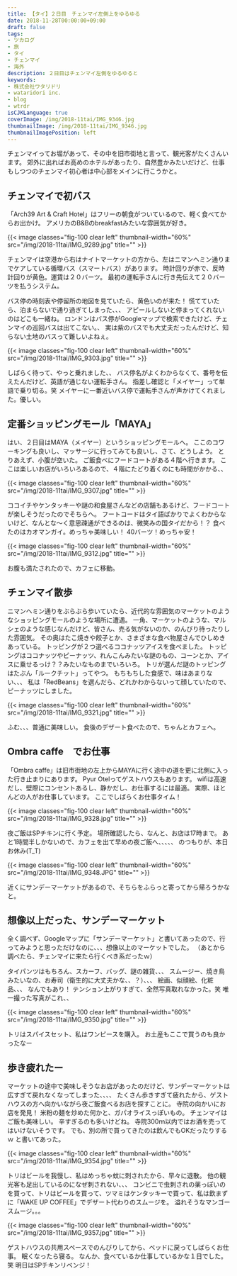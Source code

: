 ```yaml
---
title: 【タイ】２日目　チェンマイ左側上をゆるゆる
date: 2018-11-28T00:00:00+09:00
draft: false
tags:
- ツカログ
- 旅
- タイ
- チェンマイ
- 海外
description: ２日目はチェンマイ左側をゆるゆると
keywords:
- 株式会社ワタリドリ
- wataridori inc.
- blog
- wtrdr
isCJKLanguage: true
coverImage: /img/2018-11tai/IMG_9346.jpg
thumbnailImage: /img/2018-11tai/IMG_9346.jpg
thumbnailImagePosition: left
---
```


チェンマイってお堀があって、その中を旧市街地と言って、観光客がたくさんいます。
郊外に出ればお高めのホテルがあったり、自然豊かみたいだけど、仕事もしつつのチェンマイ初心者は中心部をメインに行こうかと。

## チェンマイで初バス

「Arch39 Art & Craft Hotel」はフリーの朝食がついているので、軽く食べてからお出かけ。
アメリカのB&Bのbreakfastみたいな雰囲気が好き。

{{< image classes="fig-100 clear left" thumbnail-width="60%" src="/img/2018-11tai/IMG_9289.jpg" title="" >}} 

チェンマイは空港から右はナイトマーケットの方から、左はニマンヘミン通りまでケアしている循環バス（スマートバス）があります。
時計回りが赤で、反時計回りが黄色。運賃は２０バーツ。
最初の運転手さんに行き先伝えて２０バーツを払うシステム。

バス停の時刻表や停留所の地図を見ていたら、黄色いのが来た！
慌てていたら、泊まらないで通り過ぎてしまった、、、
アピールしないと停まってくれないのはどこも一緒ね。
ロンドンはバス停がGoogleマップで検索できたけど、チェンマイの巡回バスは出てこない。、
実は紫のバスでも大丈夫だったんだけど、知らない土地のバスって難しいよねぇ。

{{< image classes="fig-100 clear left" thumbnail-width="60%" src="/img/2018-11tai/IMG_9303.jpg" title="" >}} 

しばらく待って、やっと乗れました、、
バス停名がよくわからなくて、番号を伝えたんだけど、英語が通じない運転手さん。
指差し確認と「メイヤー」って単語で乗り切る。笑
メイヤーに一番近いバス停で運転手さんが声かけてくれました。優しい。

## 定番ショッピングモール「MAYA」

はい、２日目はMAYA（メイヤー）というショッピングモールへ。
ここのコワーキングも良いし、マッサージに行ってみても良いし、さて、どうしよう。
とりあえず、小腹が空いた。
ご飯食べにフードコートがある４階へ行きます。
ここは楽しいお店がいろいろあるので、４階にたどり着くのにも時間がかかる、、

{{< image classes="fig-100 clear left" thumbnail-width="60%" src="/img/2018-11tai/IMG_9307.jpg" title="" >}} 

ココイチやケンタッキーや謎の和食屋さんなどの店舗もあるけど、フードコートが楽しそうだったのでそちらへ。
フートコードはタイ語ばかりでよくわからないけど、なんとな～く意思疎通ができるのは、微笑みの国タイだから！？
食べたのはカオマンガイ。めっちゃ美味しい！
40バーツ！めっちゃ安！

{{< image classes="fig-100 clear left" thumbnail-width="60%" src="/img/2018-11tai/IMG_9312.jpg" title="" >}} 

お腹も満たされたので、カフェに移動。

## チェンマイ散歩

ニマンヘミン通りをぶらぶら歩いていたら、近代的な雰囲気のマーケットのようなショッピングモールのような場所に遭遇。
一角、マーケットのような、マルシェのような感じなんだけど、皆さん、売る気がないのか、のんびり待ったりした雰囲気。
その奥はたこ焼きや餃子とか、さまざまな食べ物屋さんでひしめきあっている。
トッピングが２つ選べるココナッツアイスを食べました。
トッピングはココナッツやピーナッツ、れんこんみたいな謎のもの、コーンとか、アイスに乗せるっけ？？みたいなものまでいろいろ。
トリが選んだ謎のトッピングはたぶん「ルークチット」ってやつ。
もちもちした食感で、味はあまりない、、、
私は「RedBeans」を選んだら、どれかわからないって顔していたので、ピーナッツにしました。

{{< image classes="fig-100 clear left" thumbnail-width="60%" src="/img/2018-11tai/IMG_9321.jpg" title="" >}} 

ふむ、、、普通に美味しい。
食後のデザート食べたので、ちゃんとカフェへ。

## Ombra caffe　でお仕事

「Ombra caffe」は旧市街地の左上からMAYAに行く途中の道を更に北側に入った行き止まりにあります。
Pyur Otelってゲストハウスもあります。
wifiは高速だし、壁際にコンセントあるし、静かだし、お仕事するには最適。
実際、ほとんどの人がお仕事しています。
ここでしばらくお仕事タイム！

{{< image classes="fig-100 clear left" thumbnail-width="60%" src="/img/2018-11tai/IMG_9328.jpg" title="" >}} 

夜ご飯はSPチキンに行く予定。
場所確認したら、なんと、お店は17時まで。
あと1時間半しかないので、カフェを出て早めの夜ご飯へ、、、、、
のつもりが、本日お休み(T_T)

{{< image classes="fig-100 clear left" thumbnail-width="60%" src="/img/2018-11tai/IMG_9348.JPG" title="" >}} 

近くにサンデーマーケットがあるので、そちらをふらっと寄ってから帰ろうかなと。

## 想像以上だった、サンデーマーケット

全く調べず、Googleマップに「サンデーマーケット」と書いてあったので、行ってみようと思っただけなのに、、、想像以上のマーケットでした。
（あとから調べたら、チェンマイに来たら行くべき系だったｗ）

タイパンツはもちろん、スカーフ、バッグ、謎の雑貨、、、
スムージー、焼き鳥みたいなの、お寿司（衛生的に大丈夫かな、、？）、、、
絵画、似顔絵、化粧品、、、
なんでもあり！
テンション上がりすぎて、全然写真取れなかった。笑
唯一撮った写真がこれ、、

{{< image classes="fig-100 clear left" thumbnail-width="60%" src="/img/2018-11tai/IMG_9350.jpg" title="" >}} 

トリはスパイスセット、私はワンピースを購入。
お土産もここで買うのも良かったなー

## 歩き疲れたー

マーケットの途中で美味しそうなお店があったのだけど、サンデーマーケットは広すぎて戻れなくなってしまった、、、、
たくさん歩きすぎて疲れたから、ゲストハウスの方へ向かいながら夜ご飯食べるお店を探すことに。
寺院の向かいにお店を発見！
米粉の麺を炒めた何かと、ガパオライスっぽいもの。
チェンマイはご飯も美味しい。
辛すぎるのも多いけどね。
寺院300ｍ以内ではお酒を売ってはいけないそうです。
でも、別の所で買ってきたのは飲んでもOKだったりするｗ
と書いてあった。

{{< image classes="fig-100 clear left" thumbnail-width="60%" src="/img/2018-11tai/IMG_9354.jpg" title="" >}} 

トリはビールを我慢し、私はめっちゃ蚊に刺されたから、早々に退散。
他の観光客も足出しているのになぜ刺されない、、、
コンビニで虫刺されの薬っぽいのを買って、トリはビールを買って、ツマミはケンタッキーで買って、私は飲まずに「WAKE UP COFFEE」でデザート代わりのスムージを。
溢れそうなマンゴースムージ。。。

{{< image classes="fig-100 clear left" thumbnail-width="60%" src="/img/2018-11tai/IMG_9357.jpg" title="" >}} 

ゲストハウスの共用スペースでのんびりしてから、ベッドに戻ってしばらくお仕事。
眠くなったら寝る。
なんか、食べているか仕事しているかな１日でした。笑
明日はSPチキンリベンジ！

